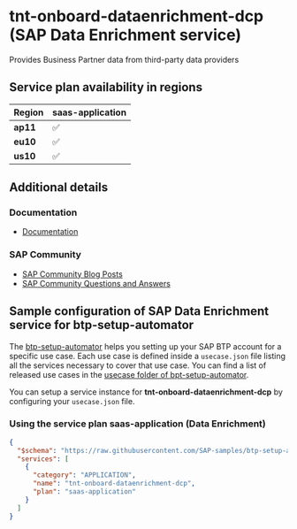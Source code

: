 # tnt-onboard-dataenrichment-dcp (SAP Data Enrichment service)

Provides Business Partner data from third-party data providers

## Service plan availability in regions

| Region | saas-application |
|--------|------------------|
|  **ap11** | ✅ |
|  **eu10** | ✅ |
|  **us10** | ✅ |

## Additional details
### Documentation

- [Documentation](https://help.sap.com/viewer/product/Cloud_Platform_Data_Enrichment/latest/en-US)

### SAP Community

- [SAP Community Blog Posts](https://community.sap.com/search/?ct=blog&q=SAP%20Data%20Enrichment%20service)
- [SAP Community Questions and Answers](https://community.sap.com/search/?ct=qa&q=SAP%20Data%20Enrichment%20service)

## Sample configuration of **SAP Data Enrichment service** for btp-setup-automator

The [btp-setup-automator](https://github.com/SAP-samples/btp-setup-automator) helps you setting up your SAP BTP account for a specific use case. Each use case is defined inside a `usecase.json` file listing all the services necessary to cover that use case. You can find a list of released use cases in the [usecase folder of bpt-setup-automator](https://github.com/SAP-samples/btp-setup-automator/tree/main/usecases).

You can setup a service instance for **tnt-onboard-dataenrichment-dcp** by configuring your `usecase.json` file.

### Using the service plan **saas-application** (Data Enrichment)

```json
{
  "$schema": "https://raw.githubusercontent.com/SAP-samples/btp-setup-automator/main/libs/btpsa-usecase.json",
  "services": [
    {
      "category": "APPLICATION",
      "name": "tnt-onboard-dataenrichment-dcp",
      "plan": "saas-application"
    }
  ]
}
```
